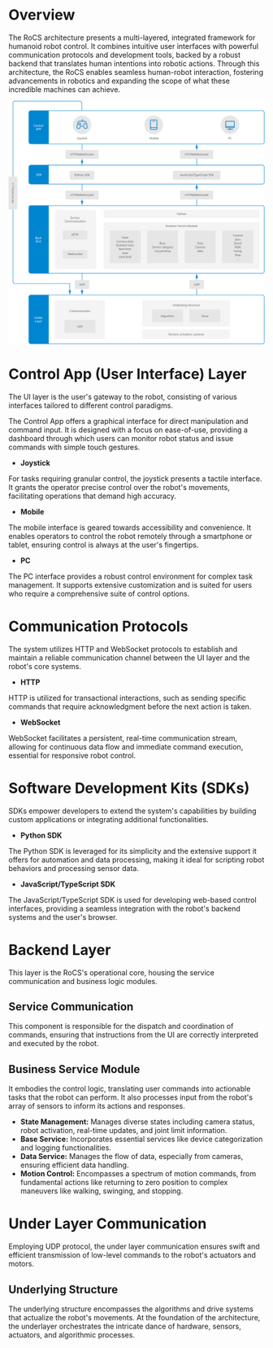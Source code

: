 # Overview

The RoCS architecture presents a multi-layered, integrated framework for humanoid robot control. It combines intuitive user interfaces with powerful communication protocols and development tools, backed by a robust backend that translates human intentions into robotic actions. Through this architecture, the RoCS enables seamless human-robot interaction, fostering advancements in robotics and expanding the scope of what these incredible machines can achieve.


![img](static/software_architecture.png "size:40%")

# Control App (User Interface) Layer

The UI layer is the user's gateway to the robot, consisting of various interfaces tailored to different control paradigms.

The Control App offers a graphical interface for direct manipulation and command input. It is designed with a focus on ease-of-use, providing a dashboard through which users can monitor robot status and issue commands with simple touch gestures.

* **Joystick**

For tasks requiring granular control, the joystick presents a tactile interface. It grants the operator precise control over the robot's movements, facilitating operations that demand high accuracy.

* **Mobile**

The mobile interface is geared towards accessibility and convenience. It enables operators to control the robot remotely through a smartphone or tablet, ensuring control is always at the user's fingertips.

* **PC**

The PC interface provides a robust control environment for complex task management. It supports extensive customization and is suited for users who require a comprehensive suite of control options.

# Communication Protocols

The system utilizes HTTP and WebSocket protocols to establish and maintain a reliable communication channel between the UI layer and the robot's core systems.

* **HTTP**

HTTP is utilized for transactional interactions, such as sending specific commands that require acknowledgment before the next action is taken.

* **WebSocket**

WebSocket facilitates a persistent, real-time communication stream, allowing for continuous data flow and immediate command execution, essential for responsive robot control.

# Software Development Kits (SDKs)

SDKs empower developers to extend the system's capabilities by building custom applications or integrating additional functionalities.

* **Python SDK**

The Python SDK is leveraged for its simplicity and the extensive support it offers for automation and data processing, making it ideal for scripting robot behaviors and processing sensor data.

* **JavaScript/TypeScript SDK**

The JavaScript/TypeScript SDK is used for developing web-based control interfaces, providing a seamless integration with the robot's backend systems and the user's browser.

# Backend Layer

This layer is the RoCS's operational core, housing the service communication and business logic modules.

## **Service Communication**

This component is responsible for the dispatch and coordination of commands, ensuring that instructions from the UI are correctly interpreted and executed by the robot.

## **Business Service Module**

It embodies the control logic, translating user commands into actionable tasks that the robot can perform. It also processes input from the robot's array of sensors to inform its actions and responses.

* **State Management:** Manages diverse states including camera status, robot activation, real-time updates, and joint limit information.
* **Base Service:** Incorporates essential services like device categorization and logging functionalities.
* **Data Service:** Manages the flow of data, especially from cameras, ensuring efficient data handling.
* **Motion Control:** Encompasses a spectrum of motion commands, from fundamental actions like returning to zero position to complex maneuvers like walking, swinging, and stopping.

# Under Layer Communication

Employing UDP protocol, the under layer communication ensures swift and efficient transmission of low-level commands to the robot's actuators and motors.

## Underlying Structure

The underlying structure encompasses the algorithms and drive systems that actualize the robot's movements. At the foundation of the architecture, the underlayer orchestrates the intricate dance of hardware, sensors, actuators, and algorithmic processes.
